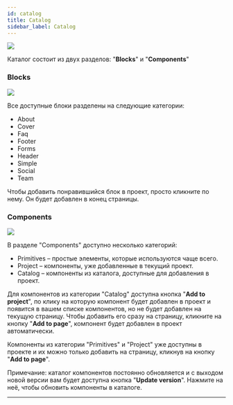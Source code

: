 ```yaml
---
id: catalog
title: Catalog
sidebar_label: Catalog
---
```


![](/screenshots/catalog-general.png)

Каталог состоит из двух разделов: "**Blocks**" и "**Components**"

### Blocks

![](/screenshots/catalog-blocks.png)

Все доступные блоки разделены на следующие категории:

-   About
-   Cover
-   Faq
-   Footer
-   Forms
-   Header
-   Simple
-   Social
-   Team

Чтобы добавить понравившийся блок в проект, просто кликните по нему. Он будет добавлен в конец страницы.

### Components

![](/screenshots/catalog-components.png)

В разделе "Components" доступно несколько категорий:

-   Primitives – простые элементы, которые используются чаще всего.
-   Project – компоненты, уже добавленные в текущий проект.
-   Catalog – компоненты из каталога, доступные для добавления в проект.

Для компонентов из категории "Catalog" доступна кнопка "**Add to project**", по клику на которую компонент будет добавлен в проект и появится в вашем списке компонентов, но не будет добавлен на текущую страницу. Чтобы добавить его сразу на страницу, кликните на кнопку "**Add to page**", компонент будет добавлен в проект автоматически.

Компоненты из категории "Primitives" и "Project" уже доступны в проекте и их можно только добавить на страницу, кликнув на кнопку "**Add to page**".

Примечание: каталог компонентов постоянно обновляется и с выходом новой версии вам будет доступна кнопка "**Update version**". Нажмите на неё, чтобы обновить компоненты в каталоге.

---
